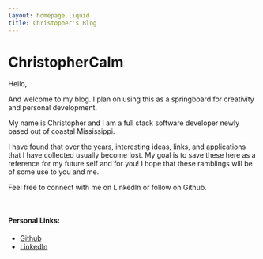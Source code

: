 ```yaml
---
layout: homepage.liquid
title: Christopher's Blog
---
```


# ChristopherCalm

Hello,

And welcome to my blog. I plan on using this as a springboard for creativity and personal development. 

My name is Christopher and I am a full stack software developer newly based out of coastal Mississippi. 

I have found that over the years, interesting ideas, links, and applications that I have collected usually become lost. My goal is to save these here as a reference for my future self and for you! I hope that these ramblings will be of some use to you and me. 

Feel free to connect with me on LinkedIn or follow on Github.
<pre>

</pre>

#### Personal Links:
- [Github](https://github.com/christophercalm) 
- [LinkedIn](https://www.linkedin.com/in/christopher-calmes-1ba03b14b/)
